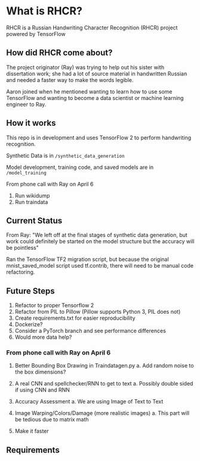 # What is RHCR?

RHCR is a Russian Handwriting Character Recognition (RHCR) project powered by TensorFlow

## How did RHCR come about?

The project originator (Ray) was trying to help out his sister with dissertation work; she had a lot of source material in handwritten Russian and needed a faster way to make the words legible. 

Aaron joined when he mentioned wanting to learn how to use some TensorFlow and wanting to become a data scientist or machine learning engineer to Ray.

## How it works

This repo is in development and uses TensorFlow 2 to perform handwriting recognition.

Synthetic Data is in ```/synthetic_data_generation```

Model development, training code, and saved models are in ```/model_training```

From phone call with Ray on April 6
1. Run wikidump
2. Run traindata

## Current Status
From Ray:
"We left off at the final stages of synthetic data generation, but work could definitely be started on the model structure but the accuracy will be pointless"

Ran the TensorFlow TF2 migration script, but because the original mnist_saved_model script used tf.contrib, there will need to be manual code refactoring.

## Future Steps
1. Refactor to proper Tensorflow 2
2. Refactor from PIL to Pillow (Pillow supports Python 3, PIL does not)
3. Create requirements.txt for easier reproducibility
4. Dockerize?
5. Consider a PyTorch branch and see performance differences
6. Would more data help?

### From phone call with Ray on April 6
1. Better Bounding Box Drawing in Traindatagen.py
    a. Add random noise to the box dimensions?

2. A real CNN and spellchecker/RNN to get to text
    a. Possibly double sided if using CNN and RNN

3. Accuracy Assessment
    a. We are using Image of Text to Text

4. Image Warping/Colors/Damage (more realistic images)
    a. This part will be tedious due to matrix math

5. Make it faster

## Requirements

